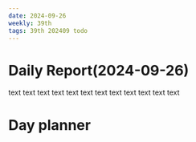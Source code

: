 ```yaml
---
date: 2024-09-26
weekly: 39th
tags: 39th 202409 todo
---
```

# Daily Report(2024-09-26)
text text text text text text text text text text text text
# Day planner
